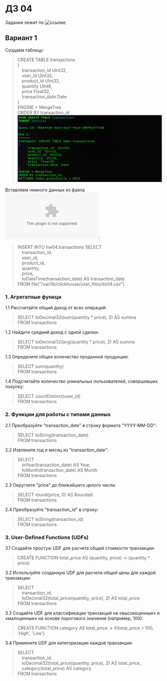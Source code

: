 # ДЗ 04  
Задание лежит по ![ссылке.](https://docs.google.com/document/d/1hHqRv7lUUDmDkhzXrd0GIx7deF9Ez4mKpoYzHtDjoqQ/edit)  
## Вариант 1  
Создаем таблицу:  
>CREATE TABLE transactions  
(  
    &emsp;transaction_id UInt32,  
    &emsp;user_id UInt32,  
    &emsp;product_id UInt32,  
    &emsp;quantity UInt8,  
    &emsp;price Float32,  
    &emsp;transaction_date Date  
)  
ENGINE = MergeTree  
ORDER BY transaction_id  
![](https://github.com/oslavgorod/Clickhouse-2024/blob/main/DZ04/img/001.png)
  
Вставляем немного данных из файла ![dz04.csv](https://github.com/oslavgorod/Clickhouse-2024/blob/main/DZ04/dz04.csv):  
>INSERT INTO hw04.transactions SELECT  
    &emsp;transaction_id,  
    &emsp;user_id,  
    &emsp;product_id,  
    &emsp;quantity,  
    &emsp;price,  
    &emsp;toDateTime(transaction_date) AS transaction_date  
FROM file("/var/lib/clickhouse/user_files/dz04.csv")

### 1. Агрегатные функци  
1.1 Рассчитайте общий доход от всех операций:  
>SELECT toDecimal32(sum(quantity * price), 2) AS summa  
FROM transactions

1.2 Найдите средний доход с одной сделки:  
>SELECT toDecimal32(avg(quantity * price), 2) AS summa  
FROM transactions

1.3 Определите общее количество проданной продукции:  
>SELECT sum(quantity)  
FROM transactions

1.4 Подсчитайте количество уникальных пользователей, совершивших покупку:  
>SELECT countDistinct(user_id)  
FROM transactions

### 2. Функции для работы с типами данных  
2.1 Преобразуйте "transaction_date" в строку формата "YYYY-MM-DD":  
>SELECT toString(transaction_date)  
FROM transactions

2.2 Извлеките год и месяц из "transaction_date":  
>SELECT  
    &emsp;toYear(transaction_date) AS Year,  
    &emsp;toMonth(transaction_date) AS Month  
FROM transactions  
  
2.3 Округлите "price" до ближайшего целого числа:  
>SELECT round(price, 0) AS Rounded  
FROM transactions

2.4 Преобразуйте "transaction_id" в строку:  
>SELECT toString(transaction_id)  
FROM transactions

### 3. User-Defined Functions (UDFs)  
3.1 Создайте простую UDF для расчета общей стоимости транзакции:  
>CREATE FUNCTION total_price AS (quantity, price) -> (quantity * price)
  
3.2 Используйте созданную UDF для расчета общей цены для каждой транзакции:  
>SELECT  
    &emsp;transaction_id,  
    &emsp;toDecimal32(total_price(quantity, price), 2) AS total_price  
FROM transactions  
  
3.3 Создайте UDF для классификации транзакций на «высокоценные» и «малоценные» на основе порогового значения (например, 100):  
>CREATE FUNCTION category AS total_price -> if(total_price > 100, 'High', 'Low')

3.4 Примените UDF для категоризации каждой транзакции:  
>SELECT  
    &emsp;transaction_id,  
    &emsp;toDecimal32(total_price(quantity, price), 2) AS total_price,  
    &emsp;category(total_price) AS category  
FROM transactions

